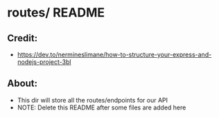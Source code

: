 # routes/ README

## Credit:
- https://dev.to/nermineslimane/how-to-structure-your-express-and-nodejs-project-3bl

## About:
- This dir will store all the routes/endpoints for our API
- NOTE: Delete this README after some files are added here


